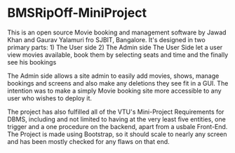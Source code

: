 # BMSRipOff-MiniProject
This is an open source Movie booking and management software by Jawad Khan and Gaurav Yalamuri fro SJBIT, Bangalore. It's designed in two primary parts:
	1) The User side
	2) The Admin side
The User Side let a user view movies available, book them by selecting seats and time and the finally see his bookings

The Admin side allows a site admin to easily add movies, shows, manage bookings and screens and also make any deletions they see fit in a GUI. The intention was to make a simply Movie booking site more accessible to any user who wishes to deploy it.

The project has also fulfilled all of the VTU's Mini-Project Requirements for DBMS, including and not limited to having at the very least five entities, one trigger and a one procedure on the backend, apart from a usbale Front-End. The Project is made using Bootstrap, so it should scale to nearly any screen and has been mostly checked for any flaws on that end.